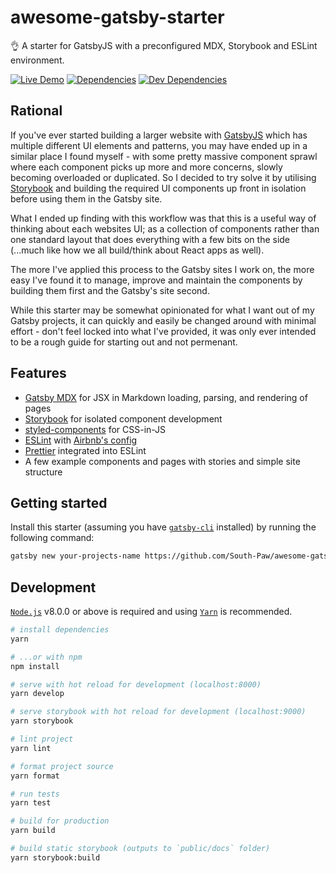 # awesome-gatsby-starter

👌 A starter for GatsbyJS with a preconfigured MDX, Storybook and ESLint environment.

[![Live Demo](https://img.shields.io/badge/netlify-live_demo-1e9498.svg)](https://awesome-gatsby-starter.netlify.com/)
[![Dependencies](https://david-dm.org/South-Paw/awesome-gatsby-starter/status.svg)](https://david-dm.org/South-Paw/awesome-gatsby-starter)
[![Dev Dependencies](https://david-dm.org/South-Paw/awesome-gatsby-starter/dev-status.svg)](https://david-dm.org/South-Paw/awesome-gatsby-starter?type=dev)

## Rational

If you've ever started building a larger website with [GatsbyJS](https://www.gatsbyjs.org) which has multiple different UI elements and patterns, you may have ended up in a similar place I found myself - with some pretty massive component sprawl where each component picks up more and more concerns, slowly becoming overloaded or duplicated. So I decided to try solve it by utilising [Storybook](https://storybook.js.org) and building the required UI components up front in isolation before using them in the Gatsby site.

What I ended up finding with this workflow was that this is a useful way of thinking about each websites UI; as a collection of components rather than one standard layout that does everything with a few bits on the side (...much like how we all build/think about React apps as well).

The more I've applied this process to the Gatsby sites I work on, the more easy I've found it to manage, improve and maintain the components by building them first and the Gatsby's site second.

While this starter may be somewhat opinionated for what I want out of my Gatsby projects, it can quickly and easily be changed around with minimal effort - don't feel locked into what I've provided, it was only ever intended to be a rough guide for starting out and not permenant.

## Features

* [Gatsby MDX](https://github.com/ChristopherBiscardi/gatsby-mdx) for JSX in Markdown loading, parsing, and rendering of pages
* [Storybook](https://storybook.js.org/) for isolated component development
* [styled-components](https://www.styled-components.com/) for CSS-in-JS
* [ESLint](https://eslint.org/) with [Airbnb's config](https://www.npmjs.com/package/eslint-config-airbnb)
* [Prettier](https://prettier.io/) integrated into ESLint
* A few example components and pages with stories and simple site structure

## Getting started

Install this starter (assuming you have [`gatsby-cli`](https://www.npmjs.com/package/gatsby-cli) installed) by running the following command:

```bash
gatsby new your-projects-name https://github.com/South-Paw/awesome-gatsby-starter
```

## Development

[`Node.js`](https://nodejs.org/) v8.0.0 or above is required and using [`Yarn`](https://yarnpkg.com) is recommended.

```bash
# install dependencies
yarn

# ...or with npm
npm install

# serve with hot reload for development (localhost:8000)
yarn develop

# serve storybook with hot reload for development (localhost:9000)
yarn storybook

# lint project
yarn lint

# format project source
yarn format

# run tests
yarn test

# build for production
yarn build

# build static storybook (outputs to `public/docs` folder)
yarn storybook:build
```
